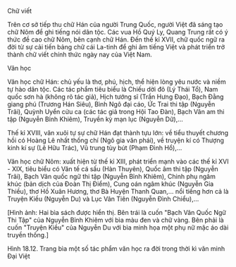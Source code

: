 Chữ viết

Trên cơ sở tiếp thu chữ Hán của người Trung Quốc, người Việt đã sáng tạo chữ Nôm để ghi tiếng nói dân tộc. Các vua Hồ Quý Ly, Quang Trung rất có ý thức đề cao chữ Nôm, bên cạnh chữ Hán. Đến thế kỉ XVII, chữ quốc ngữ ra đời từ sự cải tiến bảng chữ cái La-tinh để ghi âm tiếng Việt và phát triển trở thành chữ viết chính thức ngày nay của Việt Nam.

Văn học

Văn học chữ Hán: chủ yếu là thơ, phú, hịch, thể hiện lòng yêu nước và niềm tự hào dân tộc. Các tác phẩm tiêu biểu là Chiếu dời đô (Lý Thái Tổ), Nam quốc sơn hà (không rõ tác giả), Hịch tướng sĩ (Trần Hưng Đạo), Bạch Đằng giang phú (Trương Hán Siêu), Bình Ngô đại cáo, Ức Trai thi tập (Nguyễn Trãi), Quỳnh Uyển cửu ca (các tác giả trong Hội Tao Đàn), Bạch Vân am thi tập (Nguyễn Bỉnh Khiêm), Truyền kỳ mạn lục (Nguyễn Dữ),...

Thế kỉ XVIII, văn xuôi tự sự chữ Hán đạt thành tựu lớn: về tiểu thuyết chương hồi có Hoàng Lê nhất thống chí (Ngô gia văn phái), về truyện kí có Thượng kinh kí sự (Lê Hữu Trác), Vũ trung tùy bút (Phạm Đình Hổ),...

Văn học chữ Nôm: xuất hiện từ thế kỉ XIII, phát triển mạnh vào các thế kỉ XVI - XIX, tiêu biểu có Văn tế cá sấu (Hàn Thuyên), Quốc âm thi tập (Nguyễn Trãi), Bạch Vân quốc ngữ thi tập (Nguyễn Bỉnh Khiêm), Chinh phụ ngâm khúc (bản dịch của Đoàn Thị Điểm), Cung oán ngâm khúc (Nguyễn Gia Thiều), thơ Hồ Xuân Hương, thơ Bà Huyện Thanh Quan,... nổi tiếng hơn cả là Truyện Kiều (Nguyễn Du) và Lục Vân Tiên (Nguyễn Đình Chiểu),...

[Hình ảnh: Hai bìa sách được hiển thị. Bên trái là cuốn "Bạch Vân Quốc Ngữ Thi Tập" của Nguyễn Bỉnh Khiêm với bìa màu đen và chữ vàng. Bên phải là cuốn "Truyện Kiều" của Nguyễn Du với bìa minh họa một phụ nữ mặc áo dài truyền thống.]

Hình 18.12. Trang bìa một số tác phẩm văn học ra đời trong thời kì văn minh Đại Việt